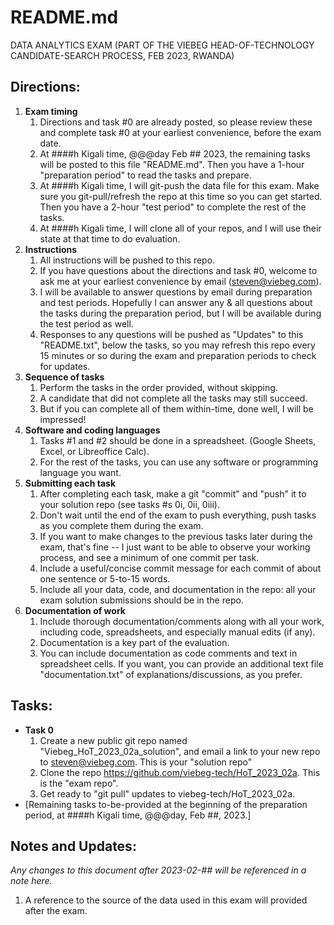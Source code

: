 # README.md
DATA ANALYTICS EXAM
(PART OF THE VIEBEG HEAD-OF-TECHNOLOGY CANDIDATE-SEARCH PROCESS, FEB 2023, RWANDA)

## Directions:
1. **Exam timing**
    1. Directions and task #0 are already posted, so please review these and complete task #0 at your earliest convenience, before the exam date. 
    2. At ####h Kigali time, @@@day Feb ## 2023, the remaining tasks will be posted to this file "README.md". Then you have a 1-hour "preparation period" to read the tasks and prepare. 
    3. At ####h Kigali time, I will git-push the data file for this exam. Make sure you git-pull/refresh the repo at this time so you can get started. Then you have a 2-hour "test period" to complete the rest of the tasks.
    4. At ####h Kigali time, I will clone all of your repos, and I will use their state at that time to do evaluation.
2. **Instructions**
    1. All instructions will be pushed to this repo.
    2. If you have questions about the directions and task #0, welcome to ask me at your earliest convenience by email (steven@viebeg.com).
    3. I will be available to answer questions by email during preparation and test periods.  Hopefully I can answer any & all questions about the tasks during the preparation period, but I will be available during the test period as well.
    4. Responses to any questions will be pushed as "Updates" to this "README.txt", below the tasks, so you may refresh this repo every 15 minutes or so during the exam and preparation periods to check for updates.
3. **Sequence of tasks**
    1. Perform the tasks in the order provided, without skipping.
    2. A candidate that did not complete all the tasks may still succeed.
    3. But if you can complete all of them within-time, done well, I will be impressed!
4. **Software and coding languages**
    1. Tasks #1 and #2 should be done in a spreadsheet. (Google Sheets, Excel, or Libreoffice Calc). 
    2. For the rest of the tasks, you can use any software or programming language you want.
5. **Submitting each task**
    1. After completing each task, make a git "commit" and "push" it to your solution repo (see tasks #s 0i, 0ii, 0iii).
    2. Don't wait until the end of the exam to push everything, push tasks as you complete them during the exam.
    3. If you want to make changes to the previous tasks later during the exam, that's fine -- I just want to be able to observe your working process, and see a minimum of one commit per task.  
    4. Include a useful/concise commit message for each commit of about one sentence or 5-to-15 words.
    5. Include all your data, code, and documentation in the repo: all your exam solution submissions should be in the repo.
6. **Documentation of work**
    1. Include thorough documentation/comments along with all your work, including code, spreadsheets, and especially manual edits (if any).  
    2. Documentation is a key part of the evaluation.
    3. You can include documentation as code comments and text in spreadsheet cells. If you want, you can provide an additional text file "documentation.txt" of explanations/discussions, as you prefer.

## Tasks:
- **Task 0**
    1. Create a new public git repo named "Viebeg_HoT_2023_02a_solution", and email a link to your new repo to steven@viebeg.com. This is your "solution repo"
    2. Clone the repo https://github.com/viebeg-tech/HoT_2023_02a.  This is the "exam repo".
    3. Get ready to "git pull" updates to viebeg-tech/HoT_2023_02a.
- [Remaining tasks to-be-provided at the beginning of the preparation period, at ####h Kigali time, @@@day, Feb ##, 2023.]

## Notes and Updates:
*Any changes to this document after 2023-02-## will be referenced in a note here.*
1. A reference to the source of the data used in this exam will provided after the exam.
